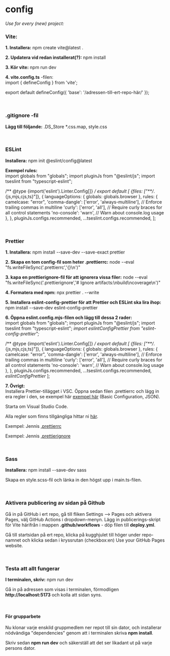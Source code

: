 # config
*Use for every (new) project:*

### Vite:
**1. Installera:** npm create vite@latest .

**2. Updatera vid redan installerat(?):** npm install

**3. Kör vite:** npm run dev

**4. vite.config.ts** -filen: <br>
import { defineConfig } from 'vite';

export default defineConfig({
  'base': '/adressen-till-ert-repo-här/'
});

<br>

### .gitignore -fil
**Lägg till följande:** .DS_Store *.css.map, style.css

<br>

### ESLint
**Installera:** npm init @eslint/config@latest

**Exempel rules:** <br>
import globals from "globals";
import pluginJs from "@eslint/js";
import tseslint from "typescript-eslint";

/** @type {import('eslint').Linter.Config[]} */
export default [
  {files: ["**/*.{js,mjs,cjs,ts}"]},
  {
    languageOptions: { globals: globals.browser },
    rules: {
      camelcase: "error",
      'comma-dangle': ['error', 'always-multiline'], // Enforce trailing commas in multiline
      'curly': ['error', 'all'], // Require curly braces for all control statements
      'no-console': 'warn', // Warn about console.log usage
    },
  },
  pluginJs.configs.recommended,
  ...tseslint.configs.recommended,
];

<br>

### Prettier
**1. Installera:** npm install --save-dev --save-exact prettier

**2. Skapa en tom config-fil som heter .prettierrc:** node --eval "fs.writeFileSync('.prettierrc','{}\n')"

**3. kapa en prettierignore-fil för att ignorera vissa filer:** node --eval "fs.writeFileSync('.prettierignore','# Ignore artifacts:\nbuild\ncoverage\n')"

**4. Formatera med npm:** npx prettier . --write

**5. Installera eslint-config-prettier för att Prettier och ESLint ska lira ihop:** npm install --save-dev eslint-config-prettier

**6. Öppna eslint.config.mjs-filen och lägg till dessa 2 rader:** <br>
import globals from "globals";
import pluginJs from "@eslint/js";
import tseslint from "typescript-eslint";
*import eslintConfigPrettier from "eslint-config-prettier";*

/** @type {import('eslint').Linter.Config[]} */
export default [
  {files: ["**/*.{js,mjs,cjs,ts}"]},
  {
    languageOptions: { globals: globals.browser },
    rules: {
      camelcase: "error",
      'comma-dangle': ['error', 'always-multiline'], // Enforce trailing commas in multiline
      'curly': ['error', 'all'], // Require curly braces for all control statements
      'no-console': 'warn', // Warn about console.log usage
    },
  },
  pluginJs.configs.recommended,
  ...tseslint.configs.recommended,
  *eslintConfigPrettier*
];

**7. Övrigt:** <br>
Installera Prettier-tillägget i VSC.
Öppna sedan filen .prettierrc och lägg in era regler i den, se exempel här [exempel här](https://prettier.io/docs/en/configuration#basic-configuration) (Basic Configuration, JSON).

Starta om Visual Studio Code.

Alla regler som finns tillgängliga hittar ni [här](https://prettier.io/docs/en/options).

Exempel: Jennis [.prettierrc](https://github.com/postmodernistx/configs/blob/main/.prettierrc.json)

Exempel: Jennis [.prettierignore](https://github.com/postmodernistx/configs/blob/main/.prettierignore)

<br>

### Sass
**Installera:** npm install --save-dev sass

Skapa en style.scss-fil och länka in den högst upp i main.ts-filen.

<br>

### Aktivera publicering av sidan på Github
Gå in på GitHub i ert repo, gå till fliken Settings --> Pages och aktivera Pages, välj GitHub Actions i dropdown-menyn. Lägg in publicerings-skript för Vite härifrån i mappen **.github/workflows** - döp filen till **deploy.yml**.

Gå till startsidan på ert repo, klicka på kugghjulet till höger under repo-namnet och klicka sedan i kryssrutan (checkbox:en) Use your GitHub Pages website.

<br>

### Testa att allt fungerar
**I terminalen, skriv:** npm run dev

Gå in på adressen som visas i terminalen, förmodligen **http://localhost:5173** och kolla att sidan syns.

<br>

#### För grupparbete
Nu klonar varje enskild gruppmedlem ner repot till sin dator, och installerar nödvändiga "dependencies" genom att i terminalen skriva **npm install**.

Skriv sedan **npm run dev** och säkerställ att det ser likadant ut på varje persons dator.

